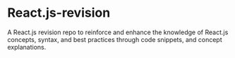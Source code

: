 # React.js-revision
A React.js revision repo to reinforce and enhance the knowledge of React.js concepts, syntax, and best practices through code snippets, and concept explanations.
